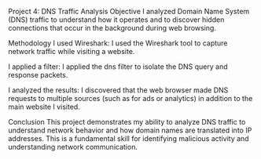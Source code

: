 Project 4: DNS Traffic Analysis
Objective
I analyzed Domain Name System (DNS) traffic to understand how it operates and to discover hidden connections that occur in the background during web browsing.

Methodology
I used Wireshark: I used the Wireshark tool to capture network traffic while visiting a website.

I applied a filter: I applied the dns filter to isolate the DNS query and response packets.

I analyzed the results: I discovered that the web browser made DNS requests to multiple sources (such as for ads or analytics) in addition to the main website I visited.

Conclusion
This project demonstrates my ability to analyze DNS traffic to understand network behavior and how domain names are translated into IP addresses. This is a fundamental skill for identifying malicious activity and understanding network communication.